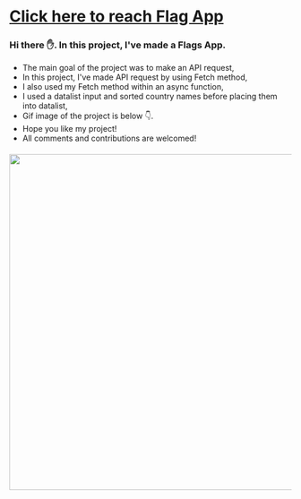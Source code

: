 # [Click here to reach Flag App](https://musatirgithub.github.io/FlagApp/)
<h3>Hi there ✋. In this project, I've made a Flags App.</h3>
<ul>
  <li>The main goal of the project was to make an API request,</li>
  <li>In this project, I've made API request by using Fetch method, </li>
  <li>I also used my Fetch method within an async function,</li>
  <li>I used a datalist input and sorted country names before placing them into datalist,</li>
  <li>Gif image of the project is below 👇. </li>
  <li>Hope you like my project!</li>
  <li>All comments and contributions are welcomed!</li>
</ul>  


<div class="pics" style="margin-top:20px">
  <img src="https://musatirgithub.github.io/FlagApp/FlagApp.gif" width="600px">
</div>
